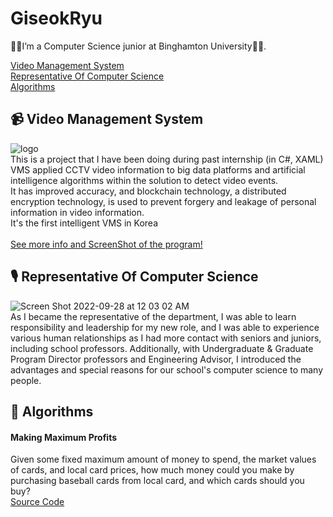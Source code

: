 # GiseokRyu
👋🏻I’m a Computer Science junior at Binghamton University👋🏻.

[Video Management System](#📹-video-management-system) <br/>
[Representative Of Computer Science](#🎙️-representative-of-computer-science) <br/>
[Algorithms](#📝-algorithms) <br/>

## 📹 Video Management System
![logo](https://user-images.githubusercontent.com/33699776/192123758-887e6209-2cfb-454a-9125-190582f1c2ea.png) <br/>
This is a project that I have been doing during past internship (in C#, XAML) <br/>
VMS applied CCTV video information to big data platforms and artificial intelligence algorithms within the solution to detect video events.</br> It has improved accuracy, and blockchain technology, a distributed encryption technology, is used to prevent forgery and leakage of personal information in video information.</br> It's the first intelligent VMS in Korea<br/>
<br/>[See more info and ScreenShot of the program!](https://github.com/payton970/GiseokRyu/tree/main/VMS)

## 🎙️ Representative Of Computer Science
![Screen Shot 2022-09-28 at 12 03 02 AM](https://user-images.githubusercontent.com/33699776/192685323-b72537f5-e5e4-4212-9bc3-7462f15c61d6.png) <br/>
As I became the representative of the department, I was able to learn responsibility and leadership for my new role, and I was able to experience various human relationships as I had more contact with seniors and juniors, including school professors. Additionally, with Undergraduate & Graduate Program Director professors and Engineering Advisor, I introduced the advantages and special reasons for our school's computer science to many people. 


## 📝 Algorithms
#### Making Maximum Profits
Given some fixed maximum amount of money to spend, the market values of cards, and local card prices, 
how much money could you make by purchasing baseball cards from local card, and which cards should you buy?
<br/>[Source Code](https://github.com/payton970/GiseokRyu/tree/main/Algorithms/MaximumProfit)

